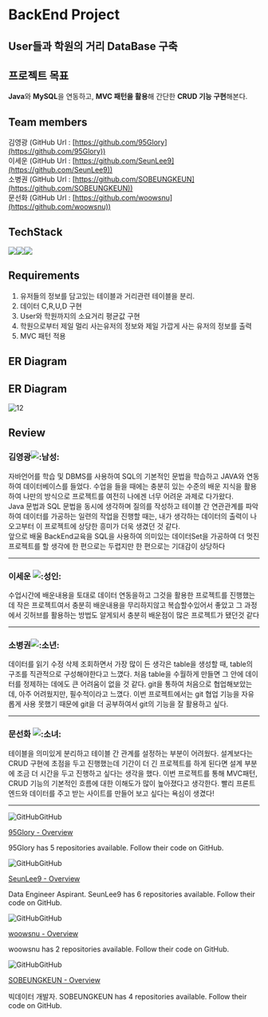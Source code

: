 # BackEnd Project
## User들과 학원의 거리 DataBase 구축
## 프로젝트 목표
**Java**와 **MySQL**을 연동하고, **MVC 패턴을 활용**해 간단한 **CRUD 기능 구현**해본다.
## Team members  
김영광 (GitHub Url : [https://github.com/95Glory](https://github.com/95Glory))  
이세운 (GitHub Url : [https://github.com/SeunLee9](https://github.com/SeunLee9))  
소병권 (GitHub Url : [https://github.com/SOBEUNGKEUN](https://github.com/SOBEUNGKEUN))  
문선화 (GitHub Url : [https://github.com/woowsnu](https://github.com/woowsnu))

## TechStack  
<img src="https://img.shields.io/badge/JAVA-007396?style=for-the-badge&logo=java&logoColor=white](https://img.shields.io/badge/JAVA-007396?style=for-the-badge&logo=java&logoColor=white)"><img src="https://img.shields.io/badge/mysql-4479A1?style=for-the-badge&logo=mysql&logoColor=white](https://img.shields.io/badge/mysql-4479A1?style=for-the-badge&logo=mysql&logoColor=white"><img src="https://img.shields.io/badge/github-181717?style=for-the-badge&logo=github&logoColor=white](https://img.shields.io/badge/github-181717?style=for-the-badge&logo=github&logoColor=white">

## Requirements  
1. 유저들의 정보를 담고있는 테이블과 거리관련 테이블을 분리.
2. 데이터 C,R,U,D 구현
3. User와 학원까지의 소요거리 평균값 구현
4. 학원으로부터 제일 멀리 사는유저의 정보와 제일 가깝게 사는 유저의 정보를 출력
5. MVC 패턴 적용

## ER Diagram  
## ER Diagram  
![12](https://files.slack.com/files-pri/T032WHU0K1C-F03FR2ZSPJ7/12.jpg)

## Review
### 김영광![:남성:](https://a.slack-edge.com/production-standard-emoji-assets/13.0/google-medium/1f468.png)  
자바언어를 학습 및 DBMS를 사용하여 SQL의 기본적인 문법을 학습하고 JAVA와 연동하여 데이터베이스를 들었다. 수업을 들을 때에는 충분히 있는 수준의 배운 지식을 활용하여 나만의 방식으로 프로젝트를 여전히 나에겐 너무 어려운 과제로 다가왔다.  
Java 문법과 SQL 문법을 동시에 생각하며 질의를 작성하고 테이블 간 연관관계를 파악하여 데이터를 가공하는 일련의 작업을 진행할 때는, 내가 생각하는 데이터의 출력이 나오고부터 이 프로젝트에 상당한 흥미가 더욱 생겼던 것 같다.  
앞으로 배울 BackEnd교육을 SQL을 사용하여 의미있는 데이터Set을 가공하여 더 멋진 프로젝트를 할 생각에 한 편으로는 두렵지만 한 편으로는 기대감이 상당하다

---

### 이세운 ![:성인:](https://a.slack-edge.com/production-standard-emoji-assets/13.0/google-medium/1f9d1.png)  
수업시간에 배운내용을 토대로 데이터 연동을하고 그것을 활용한 프로젝트를 진행했는데 작은 프로젝트여서 충분히 배운내용을 무리하지않고 복습할수있어서 좋았고 그 과정에서 깃허브를 활용하는 방법도 알게되서 충분히 배운점이 많은 프로젝트가 됐던것 같다

---
### 소병권![:소년:](https://a.slack-edge.com/production-standard-emoji-assets/13.0/google-medium/1f466.png)  
데이터를 읽기 수정 삭제 조회하면서 가장 많이 든 생각은 table을 생성할 때, table의 구조를 직관적으로 구성해야한다고 느꼈다. 처음 table을 수월하게 만들면 그 안에 데이터를 정제하는 데에도 큰 어려움이 없을 것 같다. git을 통하여 처음으로 협업해보았는데, 아주 어려웠지만, 필수적이라고 느꼈다. 이번 프로젝트에서는 git 협업 기능을 자유롭게 사용 못했기 때문에 git을 더 공부하여서 git의 기능을 잘 활용하고 싶다.

---
### 문선화 ![:소녀:](https://a.slack-edge.com/production-standard-emoji-assets/13.0/google-medium/1f467.png)  
테이블을 의미있게 분리하고 테이블 간 관계를 설정하는 부분이 어려웠다. 설계보다는 CRUD 구현에 초점을 두고 진행했는데 기간이 더 긴 프로젝트를 하게 된다면 설계 부분에 조금 더 시간을 두고 진행하고 싶다는 생각을 했다. 이번 프로젝트를 통해 MVC패턴, CRUD 기능의 기본적인 흐름에 대한 이해도가 많이 높아졌다고 생각한다. 빨리 프론트엔드와 데이터를 주고 받는 사이트를 만들어 보고 싶다는 욕심이 생겼다!

---

![GitHub](https://slack-imgs.com/?c=1&o1=wi32.he32.si&url=https%3A%2F%2Fa.slack-edge.com%2F80588%2Fimg%2Funfurl_icons%2Fgithub.png)GitHub

[95Glory - Overview](https://github.com/95Glory)

95Glory has 5 repositories available. Follow their code on GitHub.

![GitHub](https://slack-imgs.com/?c=1&o1=wi32.he32.si&url=https%3A%2F%2Fa.slack-edge.com%2F80588%2Fimg%2Funfurl_icons%2Fgithub.png)GitHub

[SeunLee9 - Overview](https://github.com/SeunLee9)

Data Engineer Aspirant. SeunLee9 has 6 repositories available. Follow their code on GitHub.

![GitHub](https://slack-imgs.com/?c=1&o1=wi32.he32.si&url=https%3A%2F%2Fa.slack-edge.com%2F80588%2Fimg%2Funfurl_icons%2Fgithub.png)GitHub

[woowsnu - Overview](https://github.com/woowsnu)

woowsnu has 2 repositories available. Follow their code on GitHub.

![GitHub](https://slack-imgs.com/?c=1&o1=wi32.he32.si&url=https%3A%2F%2Fa.slack-edge.com%2F80588%2Fimg%2Funfurl_icons%2Fgithub.png)GitHub

[SOBEUNGKEUN - Overview](https://github.com/SOBEUNGKEUN)

빅데이터 개발자. SOBEUNGKEUN has 4 repositories available. Follow their code on GitHub.
